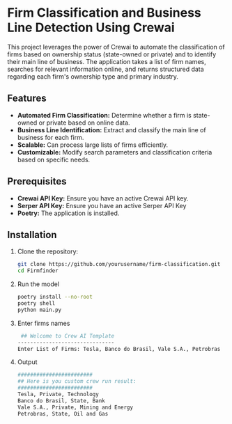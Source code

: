 # Firm Classification and Business Line Detection Using Crewai

This project leverages the power of Crewai to automate the classification of firms based on ownership status (state-owned or private) and to identify their main line of business. The application takes a list of firm names, searches for relevant information online, and returns structured data regarding each firm's ownership type and primary industry.

## Features

- **Automated Firm Classification:** Determine whether a firm is state-owned or private based on online data.
- **Business Line Identification:** Extract and classify the main line of business for each firm.
- **Scalable:** Can process large lists of firms efficiently.
- **Customizable:** Modify search parameters and classification criteria based on specific needs.

## Prerequisites

- **Crewai API Key:** Ensure you have an active Crewai API key.
- **Serper API Key:** Ensure you have an active Serper API Key
- **Poetry:** The application is installed.

## Installation

1. Clone the repository:

   ```bash
   git clone https://github.com/yourusername/firm-classification.git
   cd Firmfinder
   
2. Run the model
   
    ```bash
    poetry install --no-root
    poetry shell
    python main.py

3. Enter firms names   

   ```bash
    ## Welcome to Crew AI Template
   -------------------------------
   Enter List of Firms: Tesla, Banco do Brasil, Vale S.A., Petrobras

4. Output 

   ```bash
   ########################
   ## Here is you custom crew run result:
   ########################
   Tesla, Private, Technology
   Banco do Brasil, State, Bank
   Vale S.A., Private, Mining and Energy
   Petrobras, State, Oil and Gas
